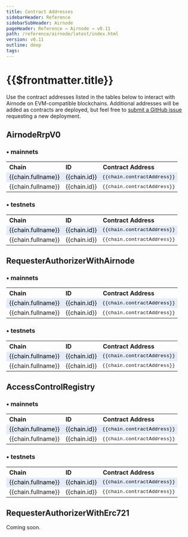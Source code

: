 ```yaml
---
title: Contract Addresses
sidebarHeader: Reference
sidebarSubHeader: Airnode
pageHeader: Reference → Airnode → v0.11
path: /reference/airnode/latest/index.html
version: v0.11
outline: deep
tags:
---
```


<VersionWarning/>

<PageHeader/>

<SearchHighlight/>

<FlexStartTag/>

# {{$frontmatter.title}}

Use the contract addresses listed in the tables below to interact with Airnode
on EVM-compatible blockchains. Additional addresses will be added as contracts
are deployed, but feel free to
[submit a GitHub issue<ExternalLinkImage/>](https://github.com/api3dao/airnode/issues)
requesting a new deployment.

<script setup lang="ts">
    import AirnodeRrpV0 from './src/AirnodeRrpV0.json';
    import AccessControlRegistry from './src/AccessControlRegistry.json';
    import RequesterAuthorizerWithAirnode from './src/RequesterAuthorizerWithAirnode.json';
</script>

## AirnodeRrpV0

<!--------------------------------------->

### • mainnets

<!--ContractAddresses type="mainnet" contractName="AirnodeRrpV0"/-->
<table>
<th class="contract-addresses-heading">Chain</th><th class="contract-addresses-heading">ID</th><th class="contract-addresses-heading">Contract Address</th>
<!-- important -->
<tr v-for="(chain, index) in AirnodeRrpV0" class="contract_tr_highlight">
    <td v-if="chain.important && chain.type ==='mainnet'" style="max-width:150px;">{{chain.fullname}}</td>
    <td v-if="chain.important && chain.type ==='mainnet'">{{chain.id}}</td>
    <td v-if="chain.important && chain.type ==='mainnet'" class="contract-addresses-address" NOWRAP>{{chain.contractAddress}}
        <CopyIcon :text="chain.contractAddress" />
    </td>
</tr>
<!-- not important -->
<tr v-for="(chain, index) in AirnodeRrpV0">
    <td v-if="!chain.important && chain.type ==='mainnet'" style="max-width:150px;">{{chain.fullname}}</td>
    <td v-if="!chain.important && chain.type ==='mainnet'">{{chain.id}}</td>
    <td v-if="!chain.important && chain.type ==='mainnet'" class="contract-addresses-address" NOWRAP>{{chain.contractAddress}}
        <CopyIcon :text="chain.contractAddress" />
    </td>
</tr>
</table>

### • testnets

<!--ContractAddresses type="testnet" contractName="AirnodeRrpV0"/-->
<table >
<th class="contract-addresses-heading">Chain</th><th class="contract-addresses-heading">ID</th><th class="contract-addresses-heading">Contract Address</th>
<!-- important -->
<tr v-for="(chain, index) in AirnodeRrpV0" class="contract_tr_highlight">
    <td v-if="chain.important && chain.type ==='testnet'" style="max-width:150px;">{{chain.fullname}}</td>
    <td v-if="chain.important && chain.type ==='testnet'">{{chain.id}}</td>
    <td v-if="chain.important && chain.type ==='testnet'" class="contract-addresses-address" NOWRAP>{{chain.contractAddress}}
        <CopyIcon :text="chain.contractAddress" />
    </td>
</tr>
<!-- not important -->
<tr v-for="(chain, index) in AirnodeRrpV0">
    <td v-if="!chain.important && chain.type ==='testnet'" style="max-width:150px;">{{chain.fullname}}</td>
    <td v-if="!chain.important && chain.type ==='testnet'">{{chain.id}}</td>
    <td v-if="!chain.important && chain.type ==='testnet'" class="contract-addresses-address" NOWRAP>{{chain.contractAddress}}
        <CopyIcon :text="chain.contractAddress" />
    </td>
</tr>
</table>

## RequesterAuthorizerWithAirnode

<!--------------------------------------->

### • mainnets

<!--ContractAddresses type="mainnet" contractName="RequesterAuthorizerWithAirnode"/-->
<table>
<th class="contract-addresses-heading">Chain</th><th class="contract-addresses-heading">ID</th><th class="contract-addresses-heading">Contract Address</th>
<!-- important -->
<tr v-for="(chain, index) in RequesterAuthorizerWithAirnode" class="contract_tr_highlight">
    <td v-if="chain.important && chain.type ==='mainnet'" style="max-width:150px;">{{chain.fullname}}</td>
    <td v-if="chain.important && chain.type ==='mainnet'">{{chain.id}}</td>
    <td v-if="chain.important && chain.type ==='mainnet'" class="contract-addresses-address" NOWRAP>{{chain.contractAddress}}
        <CopyIcon :text="chain.contractAddress" />
    </td>
</tr>
<!-- not important -->
<tr v-for="(chain, index) in RequesterAuthorizerWithAirnode">
    <td v-if="!chain.important && chain.type ==='mainnet'" style="max-width:150px;">{{chain.fullname}}</td>
    <td v-if="!chain.important && chain.type ==='mainnet'">{{chain.id}}</td>
    <td v-if="!chain.important && chain.type ==='mainnet'" class="contract-addresses-address" NOWRAP>{{chain.contractAddress}}
        <CopyIcon :text="chain.contractAddress" />
    </td>
</tr>
</table>

### • testnets

<!--ContractAddresses type="testnet" contractName="RequesterAuthorizerWithAirnode"/-->
<table >
<th class="contract-addresses-heading">Chain</th><th class="contract-addresses-heading">ID</th><th class="contract-addresses-heading">Contract Address</th>
<!-- important -->
<tr v-for="(chain, index) in RequesterAuthorizerWithAirnode" class="contract_tr_highlight">
    <td v-if="chain.important && chain.type ==='testnet'" style="max-width:150px;">{{chain.fullname}}</td>
    <td v-if="chain.important && chain.type ==='testnet'">{{chain.id}}</td>
    <td v-if="chain.important && chain.type ==='testnet'" class="contract-addresses-address" NOWRAP>{{chain.contractAddress}}
        <CopyIcon :text="chain.contractAddress" />
    </td>
</tr>
<!-- not important -->
<tr v-for="(chain, index) in RequesterAuthorizerWithAirnode">
    <td v-if="!chain.important && chain.type ==='testnet'" style="max-width:150px;">{{chain.fullname}}</td>
    <td v-if="!chain.important && chain.type ==='testnet'">{{chain.id}}</td>
    <td v-if="!chain.important && chain.type ==='testnet'" class="contract-addresses-address" NOWRAP>{{chain.contractAddress}}
        <CopyIcon :text="chain.contractAddress" />
    </td>
</tr>
</table>

## AccessControlRegistry

<!--------------------------------------->

### • mainnets

<!--ContractAddresses type="mainnet" contractName="AccessControlRegistry"/-->
<table>
<th class="contract-addresses-heading">Chain</th><th class="contract-addresses-heading">ID</th><th class="contract-addresses-heading">Contract Address</th>
<!-- important -->
<tr v-for="(chain, index) in AccessControlRegistry" class="contract_tr_highlight">
    <td v-if="chain.important && chain.type ==='mainnet'" style="max-width:150px;">{{chain.fullname}}</td>
    <td v-if="chain.important && chain.type ==='mainnet'">{{chain.id}}</td>
    <td v-if="chain.important && chain.type ==='mainnet'" class="contract-addresses-address" NOWRAP>{{chain.contractAddress}}
        <CopyIcon :text="chain.contractAddress" />
    </td>
</tr>
<!-- not important -->
<tr v-for="(chain, index) in AccessControlRegistry">
    <td v-if="!chain.important && chain.type ==='mainnet'" style="max-width:150px;">{{chain.fullname}}</td>
    <td v-if="!chain.important && chain.type ==='mainnet'">{{chain.id}}</td>
    <td v-if="!chain.important && chain.type ==='mainnet'" class="contract-addresses-address" NOWRAP>{{chain.contractAddress}}
        <CopyIcon :text="chain.contractAddress" />
    </td>
</tr>
</table>

### • testnets

<!--ContractAddresses type="testnet" contractName="AccessControlRegistry"/-->
<table >
<th class="contract-addresses-heading">Chain</th><th class="contract-addresses-heading">ID</th><th class="contract-addresses-heading">Contract Address</th>
<!-- important -->
<tr v-for="(chain, index) in AccessControlRegistry" class="contract_tr_highlight">
    <td v-if="chain.important && chain.type ==='testnet'" style="max-width:150px;">{{chain.fullname}}</td>
    <td v-if="chain.important && chain.type ==='testnet'">{{chain.id}}</td>
    <td v-if="chain.important && chain.type ==='testnet'" class="contract-addresses-address" NOWRAP>{{chain.contractAddress}}
        <CopyIcon :text="chain.contractAddress" />
    </td>
</tr>
<!-- not important -->
<tr v-for="(chain, index) in AccessControlRegistry">
    <td v-if="!chain.important && chain.type ==='testnet'" style="max-width:150px;">{{chain.fullname}}</td>
    <td v-if="!chain.important && chain.type ==='testnet'">{{chain.id}}</td>
    <td v-if="!chain.important && chain.type ==='testnet'" class="contract-addresses-address" NOWRAP>{{chain.contractAddress}}
        <CopyIcon :text="chain.contractAddress" />
    </td>
</tr>
</table>

## RequesterAuthorizerWithErc721

<!--------------------------------------->

Coming soon.

<style scoped>
.contract-addresses-address {
  font-family: courier;
  font-size: small;
}
.contract-addresses-heading {
  text-align: left;
}
.contract-addresses-copy-icon {
  margin-left: 5px;
  cursor: pointer;
  height: 11px;
}
.contract_tr_highlight td {
  background-color: #e5ecf9;
  color: black;
  /*-webkit-transition: all 1s linear;*/
}
</style>

<FlexEndTag/>
